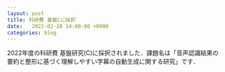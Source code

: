 ```yaml
---
layout: post
title: 科研費 基盤Cに採択
date:   2022-02-28 14:00:00 +0900
categories: blog
---
```


2022年度の科研費 基盤研究(C)に採択されました．課題名は「音声認識結果の要約と整形に基づく理解しやすい字幕の自動生成に関する研究」です．